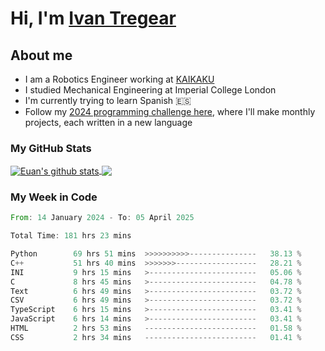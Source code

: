 # Hi, I'm [Ivan Tregear](https://www.linkedin.com/in/ivantregear/)

## About me

* I am a Robotics Engineer working at [KAIKAKU](https://github.com/KAIKAKU-AI)
* I studied Mechanical Engineering at Imperial College London
* I'm currently trying to learn Spanish :es:
* Follow my [2024 programming challenge here](https://github.com/ITregear?tab=repositories), where I'll make monthly projects, each written in a new language


### My GitHub Stats

<a href="#my-github-stats">
  <img align="center" src="https://github-readme-stats.vercel.app/api?username=itregear&count_private=true&show_icons=true&include_all_commits=true&theme=material-palenight" alt="Euan's github stats" />
</a>

<a href="#my-github-stats">
  <img align="center" src="https://github-readme-stats.vercel.app/api/top-langs/?username=itregear&layout=compact&theme=material-palenight" />
</a>

### My Week in Code
<!--START_SECTION:waka-->

```rust
From: 14 January 2024 - To: 05 April 2025

Total Time: 181 hrs 23 mins

Python        69 hrs 51 mins  >>>>>>>>>>---------------   38.13 %
C++           51 hrs 40 mins  >>>>>>>------------------   28.21 %
INI           9 hrs 15 mins   >------------------------   05.06 %
C             8 hrs 45 mins   >------------------------   04.78 %
Text          6 hrs 49 mins   >------------------------   03.72 %
CSV           6 hrs 49 mins   >------------------------   03.72 %
TypeScript    6 hrs 15 mins   >------------------------   03.41 %
JavaScript    6 hrs 14 mins   >------------------------   03.41 %
HTML          2 hrs 53 mins   -------------------------   01.58 %
CSS           2 hrs 34 mins   -------------------------   01.41 %
```

<!--END_SECTION:waka-->

